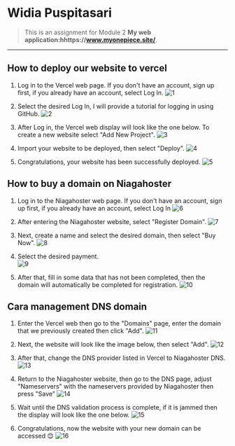# **Widia Puspitasari**

>This is an assignment for Module 2 **My web application:hhttps://www.myonepiece.site/**.
---

## How to deploy our website to vercel

1. Log in to the Vercel web page. If you don't have an account, sign up first, if you already have an account, select Log In.
![1](assets\Readme\1.png)

2. Select the desired Log In, I will provide a tutorial for logging in using GitHub.
![2](assets\Readme\2.png)

3. After Log in, the Vercel web display will look like the one below. To create a new website select "Add New Project".
![3](assets\Readme\3.png)

4. Import your website to be deployed, then select "Deploy".
![4](assets\Readme\4.png)

5. Congratulations, your website has been successfully deployed.
![5](assets\Readme\5.png)

## How to buy a domain on Niagahoster

1. Log in to the Niagahoster web page. If you don't have an account, sign up first, if you already have an account, select Log In
![6](assets\Readme\6.png)

2. After entering the Niagahoster website, select "Register Domain".
![7](assets\Readme\7.png)

3. Next, create a name and select the desired domain, then select "Buy Now".
![8](assets\Readme\8.png)

4. Select the desired payment.  
![9](assets\Readme\9.png)

5. After that, fill in some data that has not been completed, then the domain will automatically be completed for registration.
![10](assets\Readme\10.png)

## Cara management DNS domain

1. Enter the Vercel web then go to the "Domains" page, enter the domain that we previously created then click "Add".
![11](assets\Readme\11.png)

2. Next, the website will look like the image below, then select "Add".
![12](assets\Readme\12.png)

3. After that, change the DNS provider listed in Vercel to Niagahoster DNS.
![13](assets\Readme\13.png)

4. Return to the Niagahoster website, then go to the DNS page, adjust "Nameservers" with the nameservers provided by Niagahoster then press "Save"
![14](assets\Readme\14.png)

5. Wait until the DNS validation process is complete, if it is jammed then the display will look like the one below.
 ![15](assets\Readme\15.png)

 16. Congratulations, now the website with your new domain can be accessed 😊
  ![16](assets\Readme\16.png)
